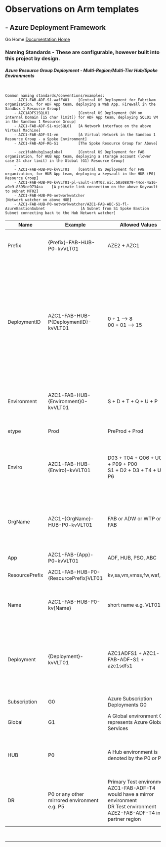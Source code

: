 #  Observations on Arm templates # 

## - Azure Deployment Framework ## 
Go Home [Documentation Home](./ARM.md)

### Naming Standards - These are configurable, however built into this project by design.

#### *Azure Resource Group Deployment - Multi-Region/Multi-Tier Hub/Spoke Environments*
<br/>


    Common naming standards/conventions/examples: 
        - AZC1-FAB-ADF-S1-wafFW01    [Central US Deployment for Fabrikam organization, for ADF App team, deploying a Web App. Firewall in the Sandbox 1 Resource Group]
        - AZC1ADFS1SQL01             [Central US Deployment (VM on internal Domain [15 char limit]) for ADF App team, deploying SQL01 VM in the Sandbox 1 Resource Group]
        - AZC1-FAB-ADF-S1-nicSQL01   [A Network interface on the above Virtual Machine]
        - AZC1-FAB-ADF-S1-vn         [A Virtual Network in the Sandbox 1 Resource Group - a Spoke Environment]
        - AZC1-FAB-ADF-RG-S1         [The Spoke Resource Group for Above]
        
        - azc1fabhubg1saglobal       [Central US Deployment for FAB organization, for HUB App team, deploying a storage account (lower case 24 char limit) in the Global (G1) Resource Group]
        -
        - AZC1-FAB-HUB-P0-kvVLT01    [Central US Deployment for FAB organization, for HUB App team, deploying a keyvault in the HUB (P0) Resource Group]
        - AZC1-FAB-HUB-P0-kvVLT01-pl-vault-snMT02.nic.50a08879-44ce-4a16-a9e9-8595ce9734ca    [A private link connection on the above Keyvault to subnet MT02]
        - AZC1-FAB-HUB-P0-networkwatcher                                                      [Network watcher on above HUB]
        - AZC1-FAB-HUB-P0-networkwatcher/AZC1-FAB-ABC-S1-fl-AzureBastionSubnet                [A Subnet from S1 Spoke Bastion Subnet connecting back to the Hub Network watcher]

|Name |Example|Allowed Values |Defintion |
|---|---|---|---|
|Prefix |{Prefix}-FAB-HUB-P0-kvVLT01|AZE2 + AZC1|Location - Azure Region (Using Azure Partner Regions) |
|DeploymentID |AZC1-FAB-HUB-P{DeploymentID}-kvVLT01|0 + 1 --> 8 <br/> 00 + 01 --> 15|The deployment iterations (configured to 8 environments) <br/>The deployment iterations (configured to 16 environments)<br/>- Network ranges in Hub/Spoke are dynamically assigned based on this [DeploymentID] |
|Environment|AZC1-FAB-HUB-{Environment}0-kvVLT01|S + D + T + Q + U + P |The specific environment type [Sandbox --> Dev --> Test --> UAT --> QA --> Prod]|
|etype|Prod|PreProd + Prod|The general environment type |
|Enviro |AZC1-FAB-HUB-{Enviro}-kvVLT01|D03 + T04 + Q06 + U08 + P09 + P00 <br/>S1 + D2 + D3 + T4 + U5 + P6 |The environment name (16 environments)<br/>The environment name (8 environments)|
|OrgName|AZC1-{OrgName}-HUB-P0-kvVLT01|FAB or ADW or WTP or FAB|Your 3 letter Organization (company) name. This ensures public Azure Resources have a unique name|
|App|AZC1-FAB-{App}-P0-kvVLT01|ADF, HUB, PSO, ABC|The App (tenant) name|
|ResourcePrefix|AZC1-FAB-HUB-P0-{ResourcePrefix}VLT01|kv,sa,vm,vmss,fw,waf,nsg|The resource type prefix e.g. kv|
|Name|AZC1-FAB-HUB-P0-kv{Name}|short name e.g. VLT01|The resource name, this is the part that you define in the parameter file|
|Deployment |{Deployment}-kvVLT01| AZC1ADFS1 + AZC1-FAB-ADF-S1 + azc1sdfs1 | Used for naming resources e.g. part of hostname and Azure Resource names, lower for storage Etc.<br/> [Prefix + App + Enviro]|
|Subscription|G0|Azure Subscription Deployments G0|E.g. RBAC or Policy|
|Global|G1|A Global environment G1 represents Azure Global Services|E.g. DNS Zones or Traffic Manager OR GRS Storage|
|HUB|P0|A Hub environment is denoted by the P0 or P00|AZC1-FAB-ADF-P0 Central Hub, AZE2-FAB-ADF-P0 EastUS2 Hub|
|DR|P0 or any other mirrored environment e.g. P5|Primary Test environment AZC1-FAB-ADF-T4 would have a mirror environment<br/>DR Test environment AZE2-FAB-ADF-T4 in the partner region|A mirror would exist for a Test and Prod environments, <br/>Plus the associated HUB environment|
<br/>

---
